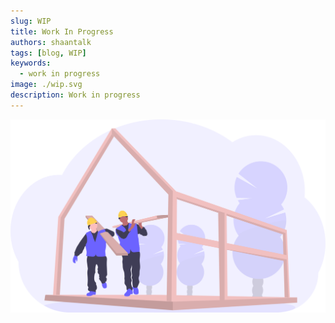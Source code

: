 ```yaml
---
slug: WIP
title: Work In Progress
authors: shaantalk
tags: [blog, WIP]
keywords:
  - work in progress
image: ./wip.svg
description: Work in progress
---
```


![Work In Progress](./wip.svg)
